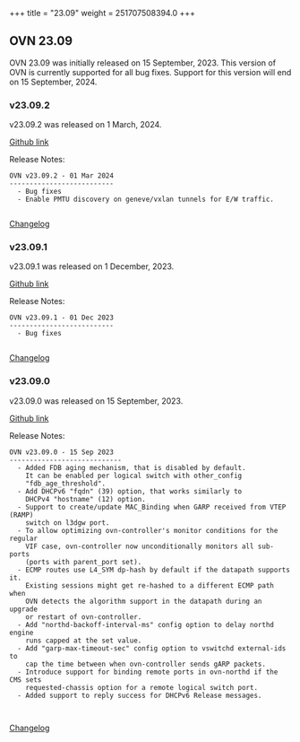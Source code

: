 +++
title = "23.09"
weight = 251707508394.0
+++

## OVN 23.09 

OVN 23.09 was initially released on 15 September, 2023. 
This version of OVN is currently supported for all bug fixes. 
Support for this version will end on 15 September, 2024. 

### v23.09.2
v23.09.2 was released on 1 March, 2024.

[Github link](https://github.com/ovn-org/ovn/releases/tag/v23.09.2)

Release Notes:
```
OVN v23.09.2 - 01 Mar 2024
--------------------------
  - Bug fixes
  - Enable PMTU discovery on geneve/vxlan tunnels for E/W traffic.


```
[Changelog](../changelog_v23.09.2)

### v23.09.1
v23.09.1 was released on 1 December, 2023.

[Github link](https://github.com/ovn-org/ovn/releases/tag/v23.09.1)

Release Notes:
```
OVN v23.09.1 - 01 Dec 2023
--------------------------
  - Bug fixes


```
[Changelog](../changelog_v23.09.1)

### v23.09.0
v23.09.0 was released on 15 September, 2023.

[Github link](https://github.com/ovn-org/ovn/releases/tag/v23.09.0)

Release Notes:
```
OVN v23.09.0 - 15 Sep 2023
----------------------------
  - Added FDB aging mechanism, that is disabled by default.
    It can be enabled per logical switch with other_config
    "fdb_age_threshold".
  - Add DHCPv6 "fqdn" (39) option, that works similarly to
    DHCPv4 "hostname" (12) option.
  - Support to create/update MAC_Binding when GARP received from VTEP (RAMP)
    switch on l3dgw port.
  - To allow optimizing ovn-controller's monitor conditions for the regular
    VIF case, ovn-controller now unconditionally monitors all sub-ports
    (ports with parent_port set).
  - ECMP routes use L4_SYM dp-hash by default if the datapath supports it.
    Existing sessions might get re-hashed to a different ECMP path when
    OVN detects the algorithm support in the datapath during an upgrade
    or restart of ovn-controller.
  - Add "northd-backoff-interval-ms" config option to delay northd engine
    runs capped at the set value.
  - Add "garp-max-timeout-sec" config option to vswitchd external-ids to
    cap the time between when ovn-controller sends gARP packets.
  - Introduce support for binding remote ports in ovn-northd if the CMS sets
    requested-chassis option for a remote logical switch port.
  - Added support to reply success for DHCPv6 Release messages.



```
[Changelog](../changelog_v23.09.0)
